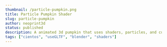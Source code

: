 ```yaml
---
thumbnail: /particle-pumpkin.png
title: Particle Pumpkin Shader
slug: particle-pumpkin
author: neoprint3d
status: published
description: A animated 3d pumpkin that uses shaders, particles, and custom gltf model
tags: ["cientos", "useGLTF", "blender", "shaders"]
---
```


<ParticlePumpkin />
